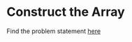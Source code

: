 # Construct the Array
Find the problem statement [here](https://www.hackerrank.com/challenges/construct-the-array/problem)